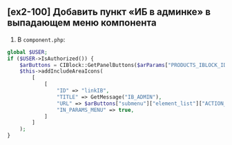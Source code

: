 ## [ex2-100] Добавить пункт «ИБ в админке» в выпадающем меню компонента

1. В `component.php`:

```php
global $USER;
if ($USER->IsAuthorized()) {
    $arButtons = CIBlock::GetPanelButtons($arParams["PRODUCTS_IBLOCK_ID"]);
    $this->addIncludeAreaIcons(
        [
            [
                "ID" => "linkIB",
                "TITLE" => GetMessage("IB_ADMIN"),
                "URL" => $arButtons["submenu"]["element_list"]["ACTION_URL"],
                "IN_PARAMS_MENU" => true,
            ]
        ]
    );
}
```
